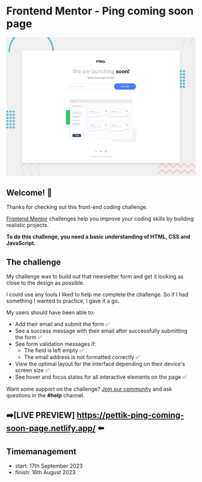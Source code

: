 

# Frontend Mentor - Ping coming soon page

![Design preview for the Ping coming soon page coding challenge](./design/desktop-preview.jpg)

## Welcome! 👋

Thanks for checking out this front-end coding challenge.

[Frontend Mentor](https://www.frontendmentor.io) challenges help you improve your coding skills by building realistic projects.

**To do this challenge, you need a basic understanding of HTML, CSS and JavaScript.**

## The challenge

My challenge was to build out that newsletter form and get it looking as close to the design as possible.

I could use any tools I liked to help me complete the challenge. So if I had something I wanted to practice, I gave it a go.

My users should have been able to:

- Add their email and submit the form ✅
- See a success message with their email after successfully submitting the form ✅
- See form validation messages if:
  - The field is left empty ✅
  - The email address is not formatted correctly ✅
- View the optimal layout for the interface depending on their device's screen size ✅
- See hover and focus states for all interactive elements on the page ✅

Want some support on the challenge? [Join our community](https://www.frontendmentor.io/community) and ask questions in the **#help** channel.

## ➡️[LIVE PREVIEW] https://pettik-ping-coming-soon-page.netlify.app/ ⬅️

## Timemanagement
- start: 17th September 2023 
- finish: 16th August 2023
